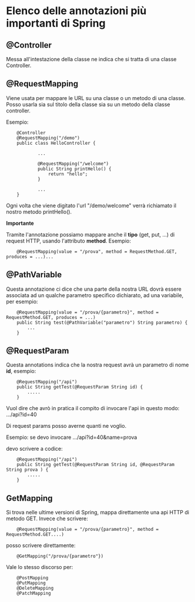 # Elenco delle annotazioni più importanti di Spring

## @Controller

Messa all'intestazione della classe ne indica che si tratta di una classe Controller.

## @RequestMapping

Viene usata per mappare le URL su una classe o un metodo di una classe. Posso usarla sia sul titolo della classe sia su un metodo della classe controller.

Esempio:


        @Controller
        @RequestMapping("/demo")
        public class HelloController {

                ...

                @RequestMapping("/welcome")
                public String printHello() {
                    return "hello";
                }

                ...
        }

Ogni volta che viene digitato l'url "/demo/welcome" verrà richiamato il nostro metodo printHello().

**Importante**

Tramite l'annotazione possiamo mappare anche il **tipo** (get, put, ...) di request HTTP, usando l'attributo **method**. Esempio:

        @RequestMapping(value = "/prova", method = RequestMethod.GET, produces = ...)...

## @PathVariable

Questa annotazione ci dice che una parte della nostra URL dovrà essere associata ad un qualche parametro specifico dichiarato, ad una variabile, per esempio:

        @RequestMapping(value = "/prova/{parametro}", method = RequestMethod.GET, produces = ...)
        public String test(@PathVariable("parametro") String parametro) {
            ...
        }

## @RequestParam

Questa annotations indica che la nostra request avrà un parametro di nome **id**, esempio:

        @RequestMapping("/api")
        public String getTest(@RequestParam String id) {
            .....
        }

Vuol dire che avrò in pratica il compito di invocare l'api in questo modo: .../api?id=40

Di request params posso averne quanti ne voglio.

Esempio: se devo invocare .../api?id=40&name=prova

devo scrivere a codice:

        @RequestMapping("/api")
        public String getTest(@RequestParam String id, @RequestParam String prova ) {
            .....
        }

## GetMapping

Si trova nelle ultime versioni di Spring, mappa direttamente una api HTTP di metodo GET. Invece che scrivere:

        @RequestMapping(value = "/prova/{parametro}", method = RequestMethod.GET....)

posso scrivere direttamente:

        @GetMapping("/prova/{parametro"})

Vale lo stesso discorso per:

        @PostMapping
        @PutMapping
        @DeleteMapping
        @PatchMapping


